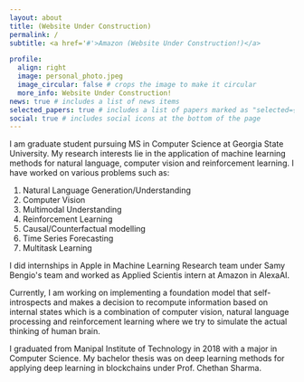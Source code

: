 ```yaml
---
layout: about
title: (Website Under Construction)
permalink: /
subtitle: <a href='#'>Amazon (Website Under Construction!)</a>

profile:
  align: right
  image: personal_photo.jpeg
  image_circular: false # crops the image to make it circular
  more_info: Website Under Construction!
news: true # includes a list of news items
selected_papers: true # includes a list of papers marked as "selected={true}"
social: true # includes social icons at the bottom of the page
---
```


I am graduate student pursuing MS in Computer Science at Georgia State University. My research interests lie in the application of machine learning methods for natural language, computer vision and reinforcement learning. I have worked on various problems such as:

1. Natural Language Generation/Understanding
2. Computer Vision
3. Multimodal Understanding
4. Reinforcement Learning
5. Causal/Counterfactual modelling
6. Time Series Forecasting
7. Multitask Learning

I did internships in Apple in Machine Learning Research team under Samy Bengio's team and worked as Applied Scientis intern at Amazon in AlexaAI. 

Currently, I am working on implementing a foundation model that self-introspects and makes a decision to recompute information based on internal states which is a combination of computer vision, natural language processing and reinforcement learning where we try to simulate the actual thinking of human brain. 

I graduated from Manipal Institute of Technology in 2018 with a major in Computer Science. My bachelor thesis was on deep learning methods for applying deep learning in blockchains under Prof. Chethan Sharma. 

